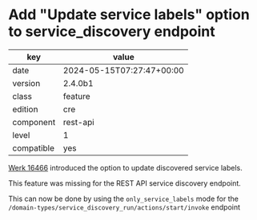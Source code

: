 [//]: # (werk v2)
# Add "Update service labels" option to service_discovery endpoint

key        | value
---------- | ---
date       | 2024-05-15T07:27:47+00:00
version    | 2.4.0b1
class      | feature
edition    | cre
component  | rest-api
level      | 1
compatible | yes

[Werk 16466](https://checkmk.com/werk/16466) introduced the option to update
discovered service labels.

This feature was missing for the REST API service discovery endpoint.

This can now be done by using the `only_service_labels` mode for the
`/domain-types/service_discovery_run/actions/start/invoke` endpoint
